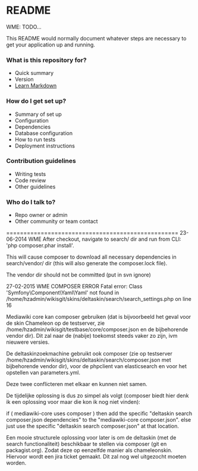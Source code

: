 # README #

WME: TODO...

This README would normally document whatever steps are necessary to get your application up and running.

### What is this repository for? ###

* Quick summary
* Version
* [Learn Markdown](https://bitbucket.org/tutorials/markdowndemo)

### How do I get set up? ###

* Summary of set up
* Configuration
* Dependencies
* Database configuration
* How to run tests
* Deployment instructions

### Contribution guidelines ###

* Writing tests
* Code review
* Other guidelines

### Who do I talk to? ###

* Repo owner or admin
* Other community or team contact


==================================================
23-06-2014 WME
After checkout, navigate to search/ dir and run from CLI: 'php composer.phar install'.

This will cause composer to download all necessary dependencies in search/vendor/ dir (this will also generate the composer.lock file). 

The vendor dir should not be committed (put in svn ignore)

27-02-2015 WME COMPOSER ERROR
Fatal error: Class 'Symfony\Component\Yaml\Yaml' not found in /home/hzadmin/wikisgit/skins/deltaskin/search/search_settings.php on line 16

Mediawiki core kan composer gebruiken (dat is bijvoorbeeld het geval voor de skin Chameleon op de testserver, zie /home/hzadmin/wikisgit/testbase/core/composer.json en de bijbehorende vendor dir). Dit zal naar de (nabije) toekomst steeds vaker zo zijn, ivm nieuwere versies.

De deltaskinzoekmachine gebruikt ook composer (zie op testserver /home/hzadmin/wikisgit/skins/deltaskin/search/composer.json met bijbehorende vendor dir), voor de phpclient van elasticsearch en voor het opstellen van parameters.yml.

Deze twee conflicteren met elkaar en kunnen niet samen.

De tijdelijke oplossing is dus zo simpel als volgt (composer biedt hier denk ik een oplossing voor maar die kon ik nog niet vinden):

if ( mediawiki-core uses composer ) then
     add the specific "deltaskin search composer.json dependencies" to the "mediawiki-core composer.json".
else
    just use the specific "deltaskin search composer.json" at that location.

Een mooie structurele oplossing voor later is om de deltaskin (met de search functionaliteit) beschikbaar te stellen via composer (git en packagist.org). Zodat deze op eenzelfde manier als chameleonskin. Hiervoor wordt een jira ticket gemaakt. Dit zal nog wel uitgezocht moeten worden.